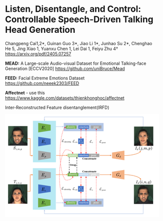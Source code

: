# Listen, Disentangle, and Control: Controllable Speech-Driven Talking Head Generation

Changpeng Cai1,2*, Guinan Guo 3*, Jiao Li 1*, Junhao Su 2*,
Chenghao He 5, Jing Xiao 1, Yuanxu Chen 1, Lei Dai 1, Feiyu Zhu 4†
https://arxiv.org/pdf/2405.07257








**MEAD:** 
A Large-scale Audio-visual Dataset for Emotional Talking-face Generation [ECCV2020]
https://github.com/uniBruce/Mead



**FEED:** 
Facial Extreme Emotions Dataset
https://github.com/neeek2303/FEED



**Affectnet** - use this 
https://www.kaggle.com/datasets/thienkhonghoc/affectnet




Inter-Reconstructed Feature disentanglement(IRFD)

![screenshot](fig2.png)
